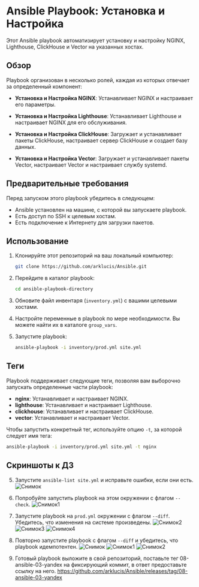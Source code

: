 # Ansible Playbook: Установка и Настройка

Этот Ansible playbook автоматизирует установку и настройку NGINX, Lighthouse, ClickHouse и Vector на указанных хостах.

## Обзор

Playbook организован в несколько ролей, каждая из которых отвечает за определенный компонент:

- **Установка и Настройка NGINX**: Устанавливает NGINX и настраивает его параметры.

- **Установка и Настройка Lighthouse**: Устанавливает Lighthouse и настраивает NGINX для его обслуживания.

- **Установка и Настройка ClickHouse**: Загружает и устанавливает пакеты ClickHouse, настраивает сервер ClickHouse и создает базу данных.

- **Установка и Настройка Vector**: Загружает и устанавливает пакеты Vector, настраивает Vector и настраивает службу systemd.

## Предварительные требования

Перед запуском этого playbook убедитесь в следующем:

- Ansible установлен на машине, с которой вы запускаете playbook.
- Есть доступ по SSH к целевым хостам.
- Есть подключение к Интернету для загрузки пакетов.

## Использование

1. Клонируйте этот репозиторий на ваш локальный компьютер:

    ```bash
    git clone https://github.com/arklucis/Ansible.git
    ```

2. Перейдите в каталог playbook:

    ```bash
    cd ansible-playbook-directory
    ```

3. Обновите файл инвентаря (`inventory.yml`) с вашими целевыми хостами.

4. Настройте переменные в playbook по мере необходимости. Вы можете найти их в каталоге `group_vars`.

5. Запустите playbook:

    ```bash
    ansible-playbook -i inventory/prod.yml site.yml
    ```

## Теги

Playbook поддерживает следующие теги, позволяя вам выборочно запускать определенные части playbook:

- **nginx**: Устанавливает и настраивает NGINX.
- **lighthouse**: Устанавливает и настраивает Lighthouse.
- **clickhouse**: Устанавливает и настраивает ClickHouse.
- **vector**: Устанавливает и настраивает Vector.

Чтобы запустить конкретный тег, используйте опцию `-t`, за которой следует имя тега:

```bash
ansible-playbook -i inventory/prod.yml site.yml -t nginx
```

## Скриншоты к ДЗ
5. Запустите `ansible-lint site.yml` и исправьте ошибки, если они есть.
![Снимок](https://github.com/arklucis/Ansible/assets/154414081/e1940b9c-4ce3-4fa7-b61c-c4025b647dbb)

6. Попробуйте запустить playbook на этом окружении с флагом `--check`.
![Снимок1](https://github.com/arklucis/Ansible/assets/154414081/1cddf657-366f-423c-a90d-c52f5f2e0da0)

7. Запустите playbook на `prod.yml` окружении с флагом `--diff`. Убедитесь, что изменения на системе произведены.
![Снимок2](https://github.com/arklucis/Ansible/assets/154414081/011efa08-fb6e-4e0d-9723-4ffafe4a5f74)
![Снимок3](https://github.com/arklucis/Ansible/assets/154414081/af753db4-895c-443e-ab6a-1d5bad324249)
![Снимок4](https://github.com/arklucis/Ansible/assets/154414081/6249ba61-6693-4733-9686-0ae625af1faf)

8. Повторно запустите playbook с флагом `--diff` и убедитесь, что playbook идемпотентен.
![Снимок](https://github.com/arklucis/Ansible/assets/154414081/1d235031-e8b6-4ef3-92fa-e9a9b491cb0b)
![Снимок1](https://github.com/arklucis/Ansible/assets/154414081/d92dccd3-fe8b-4c15-ab38-a53f0363518e)
![Снимок2](https://github.com/arklucis/Ansible/assets/154414081/88b76c07-796f-40ce-a2e1-2cdb957ddb2f)

10. Готовый playbook выложите в свой репозиторий, поставьте тег 08-ansible-03-yandex на фиксирующий коммит, в ответ предоставьте ссылку на него.
https://github.com/arklucis/Ansible/releases/tag/08-ansible-03-yandex
